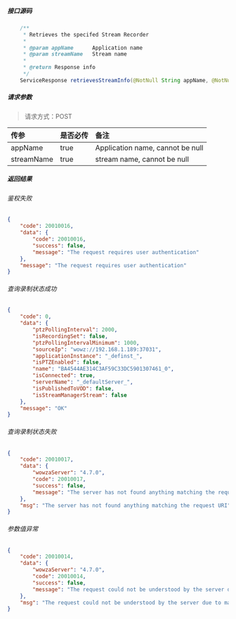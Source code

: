 ##### 接口源码
```java
    /**
     * Retrieves the specifed Stream Recorder
     *
     * @param appName      Application name
     * @param streamName   Stream name
     *
     * @return Response info
     */
    ServiceResponse retrievesStreamInfo(@NotNull String appName, @NotNull String streamName);
```
##### 请求参数
> 请求方式：POST

|传参|是否必传|备注|
|:--|:--|:--|
|appName|true|Application name, cannot be null|
|streamName|true|stream name, cannot be null|


##### 返回结果

###### 鉴权失败
```json
{
	"code": 20010016,
	"data": {
		"code": 20010016,
		"success": false,
		"message": "The request requires user authentication"
	},
	"message": "The request requires user authentication"
}
```

###### 查询录制状态成功
```json
{
	"code": 0,
	"data": {
		"ptzPollingInterval": 2000,
		"isRecordingSet": false,
		"ptzPollingIntervalMinimum": 1000,
		"sourceIp": "wowz://192.168.1.189:37031",
		"applicationInstance": "_definst_",
		"isPTZEnabled": false,
		"name": "BA4544AE314C3AF59C33DC5901307461_0",
		"isConnected": true,
		"serverName": "_defaultServer_",
		"isPublishedToVOD": false,
		"isStreamManagerStream": false
	},
	"message": "OK"
}
```

###### 查询录制状态失败
```json
{
	"code": 20010017,
	"data": {
		"wowzaServer": "4.7.0",
		"code": 20010017,
		"success": false,
		"message": "The server has not found anything matching the request URI"
	},
	"msg": "The server has not found anything matching the request URI"
}
```

###### 参数值异常
```json
{
	"code": 20010014,
	"data": {
		"wowzaServer": "4.7.0",
		"code": 20010014,
		"success": false,
		"message": "The request could not be understood by the server due to malformed syntax"
	},
	"msg": "The request could not be understood by the server due to malformed syntax"
}
```